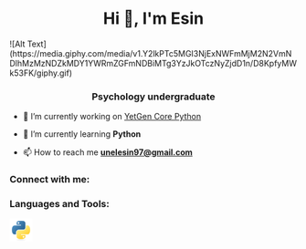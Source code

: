 <h1 align="center">Hi 👋, I'm Esin</h1>
![Alt Text](https://media.giphy.com/media/v1.Y2lkPTc5MGI3NjExNWFmMjM2N2VmNDlhMzMzNDZkMDY1YWRmZGFmNDBiMTg3YzJkOTczNyZjdD1n/D8KpfyMWk53FK/giphy.gif)
<h3 align="center">Psychology undergraduate</h3>

- 🔭 I’m currently working on [YetGen Core Python](https://yetkingencler.com/jump/)

- 🌱 I’m currently learning **Python**

- 📫 How to reach me **unelesin97@gmail.com**

<h3 align="left">Connect with me:</h3>
<p align="left">
</p>

<h3 align="left">Languages and Tools:</h3>
<p align="left"> <a href="https://www.python.org" target="_blank" rel="noreferrer"> <img src="https://raw.githubusercontent.com/devicons/devicon/master/icons/python/python-original.svg" alt="python" width="40" height="40"/> </a> </p>

